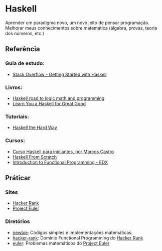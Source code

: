 # Haskell

Aprender um paradigma novo, um novo jeito de pensar programação. Melhorar meus
conhecimentos sobre matemática (álgebra, provas, teoria dos números, etc.)

## Referência

### Guia de estudo:
- [Stack Overflow - Getting Started with Haskell](http://stackoverflow.com/questions/1012573/getting-started-with-haskell)

### Livros:
- [Haskell road to logic math and programming](http://www.amazon.com/Haskell-Programming-Second-Edition-Computing/dp/0954300696)
- [Learn You a Haskell for Great Good](http://learnyouahaskell.com/)

### Tutoriais:
- [Haskell the Hard Way](http://yannesposito.com/Scratch/en/blog/Haskell-the-Hard-Way/)

### Cursos:
- [Curso Haskell para iniciantes, por Marcos Castro](https://www.youtube.com/playlist?list=PL8eBmR3QtPL3pDzQpwPYfWQ4NEPGu6j7z)
- [Haskell From Scratch](https://www.youtube.com/playlist?list=PLxj9UAX4Em-Ij4TKwKvo-SLp-Zbv-hB4B)
- [Introduction to Functional Programming - EDX](https://www.edx.org/course/introduction-functional-programming-delftx-fp101x#.VDWTHFRdUsp)

## Práticar

### Sites
- [Hacker Rank](http://www.hackerrank.com/)
- [Project Euler](https://projecteuler.net/)

### Diretórios
  - [newbie](https://github.com/GuidoBR/learning-haskell/tree/master/newbie): Códigos simples e implementações matemáticas.
  - [hacker-rank](https://github.com/GuidoBR/learning-haskell/tree/master/hacker-rank): Domínio Functional Programming do [Hacker Rank](http://www.hackerrank.com/)
  - [euler](https://github.com/GuidoBR/learning-haskell/tree/master/euler): Problemas matemáticos do [Project Euler](https://projecteuler.net/)
